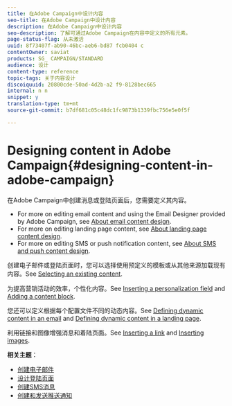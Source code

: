 ```yaml
---
title: 在Adobe Campaign中设计内容
seo-title: 在Adobe Campaign中设计内容
description: 在Adobe Campaign中设计内容
seo-description: 了解可通过Adobe Campaign在内容中定义的所有元素。
page-status-flag: 从未激活
uuid: 8f73407f-ab90-46bc-aeb6-bd87 fcb0404 c
contentOwner: saviat
products: SG_ CAMPAIGN/STANDARD
audience: 设计
content-type: reference
topic-tags: 关于内容设计
discoiquuid: 20800cde-50ad-4d2b-a2 f9-8128bec665
internal: n n
snippet: y
translation-type: tm+mt
source-git-commit: b7df681c05c48dc1fc9873b1339fbc756e5e0f5f

---
```



# Designing content in Adobe Campaign{#designing-content-in-adobe-campaign}

在Adobe Campaign中创建消息或登陆页面后，您需要定义其内容。

* For more on editing email content and using the Email Designer provided by Adobe Campaign, see [About email content design](../../designing/using/about-email-content-design.md).
* For more on editing landing page content, see [About landing page content design](../../designing/using/about-landing-page-content-design.md).
* For more on editing SMS or push notification content, see [About SMS and push content design](../../designing/using/about-sms-and-push-content-design.md).

创建电子邮件或登陆页面时，您可以选择使用预定义的模板或从其他来源加载现有内容。See [Selecting an existing content](../../designing/using/selecting-an-existing-content.md).

为提高营销活动的效率，个性化内容。See [Inserting a personalization field](../../designing/using/inserting-a-personalization-field.md) and [Adding a content block](../../designing/using/adding-a-content-block.md).

您还可以定义根据每个配置文件不同的动态内容。See [Defining dynamic content in an email](../../designing/using/defining-dynamic-content-in-an-email.md) and [Defining dynamic content in a landing page](../../designing/using/defining-dynamic-content-in-a-landing-page.md).

利用链接和图像增强消息和着陆页面。See [Inserting a link](../../designing/using/inserting-a-link.md) and [Inserting images](../../designing/using/inserting-images.md).

**相关主题**：

* [创建电子邮件](../../channels/using/creating-an-email.md)
* [设计登陆页面](../../channels/using/designing-a-landing-page.md)
* [创建SMS消息](../../channels/using/creating-an-sms-message.md)
* [创建和发送推送通知](../../channels/using/preparing-and-sending-a-push-notification.md)

